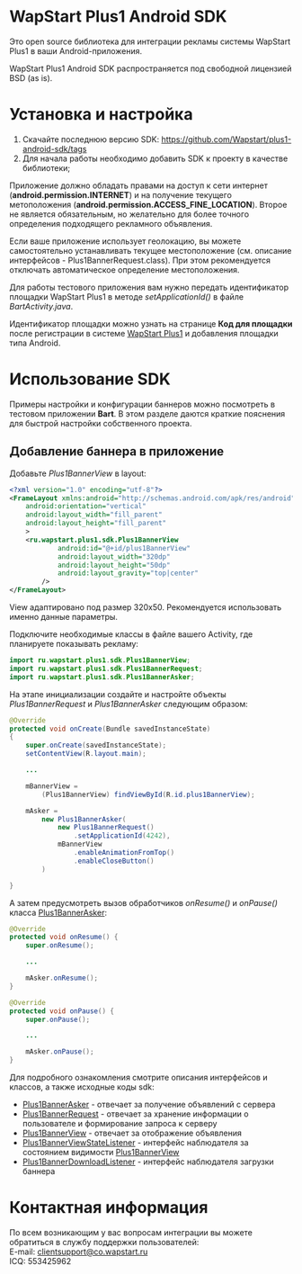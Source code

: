 WapStart Plus1 Android SDK
==========================
Это open source библиотека для интеграции рекламы системы WapStart Plus1 в ваши Android-приложения.

WapStart Plus1 Android SDK распространяется под свободной лицензией BSD (as is).

# Установка и настройка

1. Скачайте последнюю версию SDK: https://github.com/Wapstart/plus1-android-sdk/tags
2. Для начала работы необходимо добавить SDK к проекту в качестве библиотеки;

Приложение должно обладать правами на доступ к сети интернет (**android.permission.INTERNET**) и на получение текущего метоположения (**android.permission.ACCESS_FINE_LOCATION**). Второе не является обязательным, но желательно для более точного определения подходящего рекламного объявления.

Если ваше приложение использует геолокацию, вы можете самостоятельно устанавливать текущее местоположение (см. описание интерфейсов - Plus1BannerRequest.class). При этом рекомендуется отключать автоматическое определение местоположения.

Для работы тестового приложения вам нужно передать идентификатор площадки WapStart Plus1 в методе *setApplicationId()* в файле *BartActivity.java*.

Идентификатор площадки можно узнать на странице **Код для площадки** после регистрации в системе [WapStart Plus1](https://plus1.wapstart.ru/) и добавления площадки типа Android.

# Использование SDK
Примеры настройки и конфигурации баннеров можно посмотреть в тестовом приложении **Bart**. В этом разделе даются краткие пояснения для быстрой настройки собственного проекта.

## Добавление баннера в приложение
Добавьте *Plus1BannerView* в layout:

```xml
<?xml version="1.0" encoding="utf-8"?>
<FrameLayout xmlns:android="http://schemas.android.com/apk/res/android"
    android:orientation="vertical"
    android:layout_width="fill_parent"
    android:layout_height="fill_parent"
    >
	<ru.wapstart.plus1.sdk.Plus1BannerView
			android:id="@+id/plus1BannerView"
			android:layout_width="320dp"
			android:layout_height="50dp"
			android:layout_gravity="top|center"
		/>
</FrameLayout>

```
View адаптировано под размер 320x50. Рекомендуется использовать именно данные параметры.

Подключите необходимые классы в файле вашего Activity, где планируете показывать рекламу:

```java
import ru.wapstart.plus1.sdk.Plus1BannerView;
import ru.wapstart.plus1.sdk.Plus1BannerRequest;
import ru.wapstart.plus1.sdk.Plus1BannerAsker;
```

На этапе инициализации создайте и настройте объекты *Plus1BannerRequest* и *Plus1BannerAsker* следующим образом:

```java
@Override
protected void onCreate(Bundle savedInstanceState)
{
	super.onCreate(savedInstanceState);
	setContentView(R.layout.main);

	...

	mBannerView =
		(Plus1BannerView) findViewById(R.id.plus1BannerView);

	mAsker =
		new Plus1BannerAsker(
			new Plus1BannerRequest()
				.setApplicationId(4242),
			mBannerView
				.enableAnimationFromTop()
				.enableCloseButton()
		)

}
```

А затем предусмотреть вызов обработчиков *onResume()* и *onPause()* класса [Plus1BannerAsker](doc/Plus1BannerAsker.md):

```java
@Override
protected void onResume() {
	super.onResume();

	...

	mAsker.onResume();
}

@Override
protected void onPause() {
	super.onPause();

	...

	mAsker.onPause();
}
```

Для подробного ознакомления смотрите описания интерфейсов и классов, а также исходные коды sdk:
* [Plus1BannerAsker](doc/Plus1BannerAsker.md) - отвечает за получение объявлений с сервера
* [Plus1BannerRequest](doc/Plus1BannerRequest.md) - отвечает за хранение информации о пользователе и формирование запроса к серверу
* [Plus1BannerView](doc/Plus1BannerView.md) - отвечает за отображение объявления
* [Plus1BannerViewStateListener](doc/Plus1BannerViewStateListener.md) - интерфейс наблюдателя за состоянием видимости [Plus1BannerView](doc/Plus1BannerView.md)
* [Plus1BannerDownloadListener](doc/Plus1BannerDownloadListener.md) - интерфейс наблюдателя загрузки баннера

# Контактная информация
По всем возникающим у вас вопросам интеграции вы можете обратиться в службу поддержки пользователей:  
E-mail: clientsupport@co.wapstart.ru  
ICQ: 553425962

